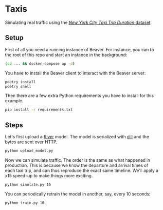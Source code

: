 # Taxis

Simulating real traffic using the [*New York City Taxi Trip Duration* dataset](https://www.kaggle.com/c/nyc-taxi-trip-duration).

## Setup

First of all you need a running instance of Beaver. For instance, you can to the root of this repo and start an instance in the background:

```sh
(cd ... && docker-compose up -d)
```

You have to install the Beaver client to interact with the Beaver server:

```sh
poetry install
poetry shell
```

Then there are a few extra Python requirements you have to install for this example.

```sh
pip install -r requirements.txt
```

## Steps

Let's first upload a [River](https://github.com/online-ml/river) model. The model is serialized with [dill](https://github.com/uqfoundation/dill) and the bytes are sent over HTTP.

```sh
python upload_model.py
```

Now we can simulate traffic. The order is the same as what happened in production. This is because we know the departure and arrival times of each taxi trip, and can thus reproduce the exact same timeline. We'll apply a x15 speed-up to make things more exciting.

```sh
python simulate.py 15
```

You can periodically retrain the model in another, say, every 10 seconds:

```sh
python train.py 10
```
